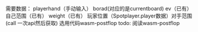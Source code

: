 需要数据： playerhand（手动输入） borad(对应的是currentboard) ev（已有） 自己范围（已有） weight（已有） 玩家位置（Spotplayer.player数据）对手范围(call 一次api然后获取)
选用代码wasm-postflop
todo: 阅读wasm-postflop
